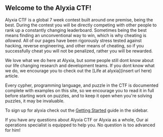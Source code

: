 ## Welcome to the Alyxia CTF!

Alyxia CTF is a global 7 week contest built around one premise, being the best. During the contest you will be directly competing with other people to rank up a constantly changing leaderboard. Sometimes being the best means finding an unconventional way to win, which is why cheating is *allowed.* All of our pages have been rigorously stress tested against hacking, reverse engineering, and other means of cheating, so if you successfully cheat you will not be penalized, rather you will be rewarded. 

We love what we do here at Alyxia, but some people still dont know about our life changing research and development teams. If you dont know what we do, we encourage you to check out the [Life at alyxia](insert url here) article.

Every cypher, programming language, and puzzle in the CTF is documented complete with examples on this site, so we encourage you to read it in full before starting work on puzzles, and to keep it open when you're solving puzzles, it may be invaluable.

To sign up for alyxia check out the [Getting Started](getting-started.md) guide in the sidebar. 

If you have any questions about Alyxia CTF or Alyxia as a whole, Our ai operations specialist is equipped to help you. No question is too advanced for him!
